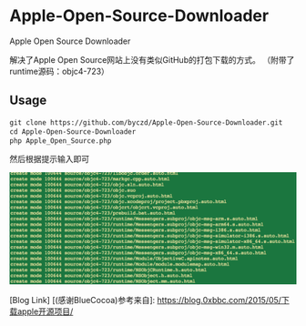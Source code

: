 # Apple-Open-Source-Downloader
Apple Open Source Downloader

解决了Apple Open Source网站上没有类似GitHub的打包下载的方式。
（附带了runtime源码：objc4-723）

## Usage
	git clone https://github.com/byczd/Apple-Open-Source-Downloader.git
	cd Apple-Open-Source-Downloader
	php Apple_Open_Source.php
	
然后根据提示输入即可

![预览](https://github.com/byczd/Apple-Open-Source-Downloader/raw/master/Preview.png "Preview")


[Blog Link]
[(感谢BlueCocoa)参考来自]:
https://blog.0xbbc.com/2015/05/下载apple开源项目/
	
